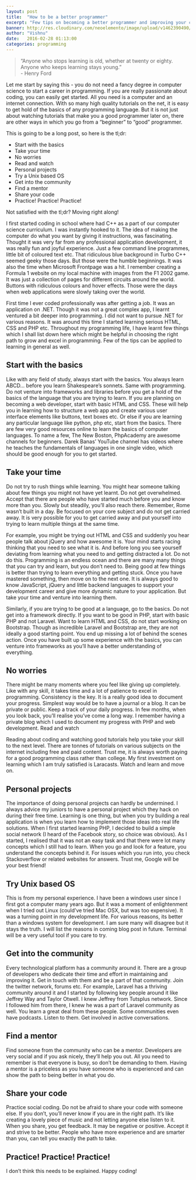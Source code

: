 ```yaml
---
layout: post
title:  "How to be a better programmer"
excerpt: "Few tips on becoming a better programmer and improving your craft"
banner: http://res.cloudinary.com/neoelemento/image/upload/v1462390490/blog/programmer-min.jpg
author: "Vishnu"
date:   2016-02-28 01:13:00
categories: programming
---
```

>“Anyone who stops learning is old, whether at twenty or eighty. Anyone who keeps learning stays young.”
<br >- Henry Ford

Let me start by saying this - you do not need a fancy degree in computer science to start a career in programming. If you are really passionate about coding, you can easily get started. All you need is a computer and an internet connection. With so many high quality tutorials on the net, it is easy to get hold of the basics of any programming language. But it is not just about watching tutorials that make you a good programmer later on, there are other ways in which you go from a “beginner” to “good” programmer.

This is going to be a long post, so here is the tl;dr:

* Start with the basics
* Take your time
* No worries
* Read and watch
* Personal projects
* Try a Unix based OS
* Get into the community
* Find a mentor
* Share your code
* Practice! Practice! Practice!

Not satisfied with the tl;dr? Moving right along!

I first started coding in school where had C++ as a part of our computer science curriculum. I was instantly hooked to it. The idea of making the computer do what you want by giving it instructions, was fascinating. Thought it was very far from any professional application development, it was really fun and joyful experience. Just a few command line programmes, little bit of coloured text etc. That ridiculous blue background in Turbo C++ seemed geeky those days. But those were the humble beginnings. It was also the time when Microsoft Frontpage was a hit. I remember creating a Formula 1 website on my local machine with images from the F1 2002 game. It was just a collection of pages for different circuits around the world. Buttons with ridiculous colours and hover effects. Those were the days when web applications were slowly taking over the world.

First time I ever coded professionally was after getting a job. It was an application on .NET. Though it was not a great complex app, I learnt ventured a bit deeper into programming. I did not want to pursue .NET for various reasons. It was around this time I started learning serious HTML, CSS and PHP etc. Throughout my programming life, I have learnt few things which I shall list down here which might be helpful in choosing the right path to grow and excel in programming. Few of the tips can be applied to learning in general as well.

## Start with the basics

Like with any field of study, always start with the basics. You always learn ABCD…  before you learn Shakespeare’s sonnets. Same with programming. Do not venture into frameworks and libraries before you get a hold of the basics of the language that you are trying to learn. If you are planning on becoming a web developer, start with basic HTML and CSS. These will help you in learning how to structure a web app and create various user interface elements like buttons, text boxes etc. Or else if you are learning any particular language like python, php etc, start from the basics. There are few very good resources online to learn the basics of computer languages. To name a few, The New Boston, PhpAcademy are awesome channels for beginners. Darek Banas’ YouTube channel has videos where he teaches the fundamentals of languages in one single video, which should be good enough for you to get started.

## Take your time

Do not try to rush things while learning. You might hear someone talking about few things you might not have yet learnt. Do not get overwhelmed. Accept that there are people who have started much before you and know more than you. Slowly but steadily, you’ll also reach there. Remember, Rome wasn’t built in  a day. Be focused on your core subject and do not get carried away. It is very possible for you to get carried away and put yourself into trying to learn multiple things at the same time.

For example, you might be trying out HTML and CSS and suddenly you hear people talk about jQuery and how awesome it is. Your mind starts racing thinking that you need to see what it is. And before long you see yourself deviating from learning what you need to and getting distracted a lot. Do not do this. Programming is an endless ocean and there are many many things that you can try and learn, but you don’t need to. Being good at few things is better than trying to learn everything and getting stuck. Once you have mastered something, then move on to the next one. It is always good to know JavaScript, jQuery and little backend languages to support your development career and give more dynamic nature to your application. But take your time and venture into learning them.

Similarly, if you are trying to be good at a language, go to the basics. Do not get into a framework directly. If you want to be good in PHP, start with basic PHP and not Laravel. Want to learn HTML and CSS, do not start working on Bootstrap. Though as incredible Laravel and Bootstrap are, they are not ideally a good starting point. You end up missing a lot of behind the scenes action. Once you have built up some experience with the basics, you can venture into frameworks as you’ll have a better understanding of everything.

## No worries

There might be many moments where you feel like giving up completely. Like with any skill, it takes time and a lot of patience to excel in programming. Consistency is the key. It is a really good idea to document your progress. Simplest way would be to have a journal or a blog. It can be private or public. Keep a track of your daily progress. In few months, when you look back, you’ll realise you’ve come a long way. I remember having a private blog which I used to document my progress with PHP and web development.
Read and watch

Reading about coding and watching good tutorials help you take your skill to the next level. There are tonnes of tutorials on various subjects on the internet including free and paid content. Trust me, it is always worth paying for a good programming class rather than college. My first investment on learning which I am truly satisfied is Laracasts. Watch and learn and move on.

## Personal projects

The importance of doing personal projects can hardly be undermined. I always advice my juniors to have a personal project which they hack on during their free time. Learning is one thing, but when you try building a real application is when you learn how to implement those ideas into real life solutions. When I first started learning PHP, I decided to build a simple social network (I heard of the Facebook story, so choice was obvious). As I started, I realised that it was not an easy task and that there were lot many concepts which I still had to learn. When you go and look for a feature, you understand the concepts behind it. For issues which you run into, you check Stackoverflow or related websites for answers. Trust me, Google will be your best friend!

## Try Unix based OS

This is from my personal experience. I have been a windows user since I first got a computer many years ago. But it was a moment of enlightenment when I tried out Linux (could’ve tried Mac OSX, but was too expensive). It was a turning point in my development life. For various reasons, its better than a windows system for development. I am sure many will disagree but it stays the truth. I will list the reasons in coming blog post in future. Terminal will be a very useful tool if you care to try.

## Get into the community

Every technological platform has a community around it. There are a group of developers who dedicate their time and effort in maintaining and improving it. Get in touch with them and be a part of that community. Join the twitter network, forums etc. For example, Laravel has a thriving community around it and I started by following key people around it like Jeffrey Way and Taylor Otwell. I knew Jeffrey from Tutsplus network. Since I followed him from there, I knew he was a part of Laravel community as well. You learn a great deal from these people. Some communities even have podcasts. Listen to them. Get involved in active conversations.

## Find a mentor

Find someone from the community who can be a mentor. Developers are very social and if you ask nicely, they’ll help you out. All you need to remember is that everyone is busy, so don’t be demanding to them. Having a mentor is a priceless as you have someone who is experienced and can show the path to being better in what you do.

## Share your code

Practice social coding. Do not be afraid to share your code with someone else. If you don’t, you’ll never know if you are in the right path. It’s like creating a lovely piece of music and not letting anyone else listen to it. When you share, you get feedback. It may be negative or positive. Accept it and strive to be better. People who have more experience and are smarter than you, can tell you exactly the path to take.

## Practice! Practice! Practice!

I don’t think this needs to be explained. Happy coding!